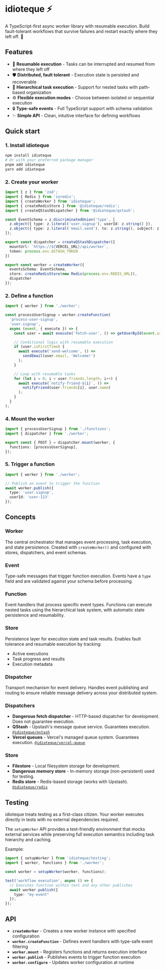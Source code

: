 # idioteque ⚡
A TypeScript-first async worker library with resumable execution. Build fault-tolerant workflows that survive failures and restart exactly where they left off. 🚀

## Features
- 🔄 **Resumable execution** - Tasks can be interrupted and resumed from where they left off
- 🛡️ **Distributed, fault tolerant** - Execution state is persisted and recoverable
- 🌳 **Hierarchical task execution** - Support for nested tasks with path-based organization
- ⚙️ **Flexible execution modes** - Choose between isolated or sequential execution
- 🔒 **Type-safe events** - Full TypeScript support with schema validation
- ✨ **Simple API** - Clean, intuitive interface for defining workflows

## Quick start

### 1. Install idioteque
```bash
npm install idioteque
# Or with your preferred package manager
pnpm add idioteque
yarn add idioteque
```

### 2. Create your worker
```typescript
import { z } from 'zod';
import { Redis } from 'ioredis';
import { createWorker } from 'idioteque';
import { createRedisStore } from '@idioteque/redis';
import { createQStashDispatcher } from '@idioteque/qstash';

const EventSchema = z.discriminatedUnion('type', [
  z.object({ type: z.literal('user.signup'), userId: z.string() }),
  z.object({ type: z.literal('email.send'), to: z.string(), subject: z.string() })
]);

export const dispatcher = createQStashDispatcher({
  mountUrl: `https://${VERCEL_URL}/api/worker`,
  token: process.env.QSTASH_TOKEN
})

export const worker = createWorker({
  eventsSchema: EventSchema,
  store: createRedisStore(new Redis(process.env.REDIS_URL)),
  dispatcher
});
```

### 2. Define a function
```typescript
import { worker } from './worker';

const processUserSignup = worker.createFunction(
  'process-user-signup',
  'user.signup',
  async (event, { execute }) => {
    const user = await execute('fetch-user', () => getUserById(event.userId));

    // Conditional logic with resumable execution
    if (user.isFirstTime) {
      await execute('send-welcome', () =>
        sendEmail(user.email, 'Welcome!')
      );
    }

    // Loop with resumable tasks
    for (let i = 0; i < user.friends.length; i++) {
      await execute(`notify-friend-${i}`, () =>
        notifyFriend(user.friends[i], user.name)
      );
    }
  }
);
```

### 4. Mount the worker
```typescript
import { processUserSignup } from './functions';
import { dispatcher } from './worker';

export const { POST } = dispatcher.mount(worker, {
  functions: [processUserSignup],
});
```

### 5. Trigger a function
```typescript
import { worker } from './worker';

// Publish an event to trigger the function
await worker.publish({
  type: 'user.signup',
  userId: 'user-123'
});
```

## Concepts

### Worker
The central orchestrator that manages event processing, task execution, and state persistence. Created with `createWorker()` and configured with stores, dispatchers, and event schemas.

### Event
Type-safe messages that trigger function execution. Events have a `type` field and are validated against your schema before processing.

### Function
Event handlers that process specific event types. Functions can execute nested tasks using the hierarchical task system, with automatic state persistence and resumability.

### Store
Persistence layer for execution state and task results. Enables fault tolerance and resumable execution by tracking:
- Active executions
- Task progress and results
- Execution metadata

### Dispatcher
Transport mechanism for event delivery. Handles event publishing and routing to ensure reliable message delivery across your distributed system.

### Dispatchers
- **Dangerous fetch dispatcher** - HTTP-based dispatcher for development. Does not guarantee execution.
- **QStash** - Upstash's message queue service. Guarantees execution. [`@idioteque/qstash`](./packages/qstash)
- **Vercel queues** - Vercel's managed queue system. Guarantees execution. [`@idioteque/vercel-queue`](./packages/vercel-queue)

### Store
- **Filestore** - Local filesystem storage for development.
- **Dangerous memory store** - In-memory storage (non-persistent) used for testing.
- **Redis store** - Redis-based storage (works with Upstash). [`@idioteque/redis`](./packages/redis)

## Testing
idioteque treats testing as a first-class citizen. Your worker executes directly in tests with no external dependencies required.

The `setupWorker` API provides a test-friendly environment that mocks external services while preserving full execution semantics including task hierarchy and caching.

Example:
```typescript
import { setupWorker } from 'idioteque/testing';
import { worker, functions } from './worker';

const worker = setupWorker(worker, functions);

test('workflow execution', async () => {
  // Executes function within test and any other publishes
  await worker.publish({
    type: "my-event"
  });
});
```

## API
- **`createWorker`** - Creates a new worker instance with specified configuration
- **`worker.createFunction`** - Defines event handlers with type-safe event filtering
- **`worker.mount`** - Registers functions and returns execution interface
- **`worker.publish`** - Publishes events to trigger function execution
- **`worker.configure`** - Updates worker configuration at runtime